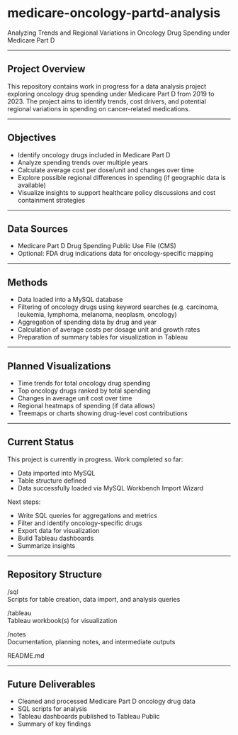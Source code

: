 # medicare-oncology-partd-analysis

Analyzing Trends and Regional Variations in Oncology Drug Spending under Medicare Part D

---

## Project Overview

This repository contains work in progress for a data analysis project exploring oncology drug spending under Medicare Part D from 2019 to 2023. The project aims to identify trends, cost drivers, and potential regional variations in spending on cancer-related medications.

---

## Objectives

- Identify oncology drugs included in Medicare Part D
- Analyze spending trends over multiple years
- Calculate average cost per dose/unit and changes over time
- Explore possible regional differences in spending (if geographic data is available)
- Visualize insights to support healthcare policy discussions and cost containment strategies

---

## Data Sources

- Medicare Part D Drug Spending Public Use File (CMS)
- Optional: FDA drug indications data for oncology-specific mapping

---

## Methods

- Data loaded into a MySQL database
- Filtering of oncology drugs using keyword searches (e.g. carcinoma, leukemia, lymphoma, melanoma, neoplasm, oncology)
- Aggregation of spending data by drug and year
- Calculation of average costs per dosage unit and growth rates
- Preparation of summary tables for visualization in Tableau

---

## Planned Visualizations

- Time trends for total oncology drug spending
- Top oncology drugs ranked by total spending
- Changes in average unit cost over time
- Regional heatmaps of spending (if data allows)
- Treemaps or charts showing drug-level cost contributions

---

## Current Status

This project is currently in progress. Work completed so far:

- Data imported into MySQL
- Table structure defined
- Data successfully loaded via MySQL Workbench Import Wizard

Next steps:

- Write SQL queries for aggregations and metrics
- Filter and identify oncology-specific drugs
- Export data for visualization
- Build Tableau dashboards
- Summarize insights

---

## Repository Structure

/sql  
    Scripts for table creation, data import, and analysis queries

/tableau  
    Tableau workbook(s) for visualization

/notes  
    Documentation, planning notes, and intermediate outputs

README.md

---

## Future Deliverables

- Cleaned and processed Medicare Part D oncology drug data
- SQL scripts for analysis
- Tableau dashboards published to Tableau Public
- Summary of key findings


